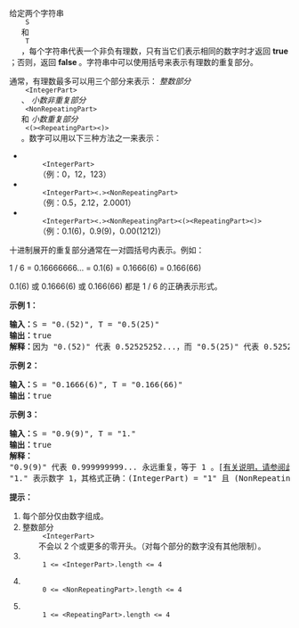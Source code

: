 <html>
 <body>
  <p>
   给定两个字符串
   <code>
    S
   </code>
   和
   <code>
    T
   </code>
   ，每个字符串代表一个非负有理数，只有当它们表示相同的数字时才返回
   <strong>
    true
   </strong>
   ；否则，返回
   <strong>
    false
   </strong>
   。字符串中可以使用括号来表示有理数的重复部分。
  </p>
  <p>
   通常，有理数最多可以用三个部分来表示：
   <em>
    整数部分
   </em>
   <code>
    &lt;IntegerPart&gt;
   </code>
   、
   <em>
    小数非重复部分
   </em>
   <code>
    &lt;NonRepeatingPart&gt;
   </code>
   和
   <em>
    小数重复部分
   </em>
   <code>
    &lt;(&gt;&lt;RepeatingPart&gt;&lt;)&gt;
   </code>
   。数字可以用以下三种方法之一来表示：
  </p>
  <ul>
   <li>
    <code>
     &lt;IntegerPart&gt;
    </code>
    （例：0，12，123）
   </li>
   <li>
    <code>
     &lt;IntegerPart&gt;&lt;.&gt;&lt;NonRepeatingPart&gt;
    </code>
    （例：0.5，2.12，2.0001）
   </li>
   <li>
    <code>
     &lt;IntegerPart&gt;&lt;.&gt;&lt;NonRepeatingPart&gt;&lt;(&gt;&lt;RepeatingPart&gt;&lt;)&gt;
    </code>
    （例：0.1(6)，0.9(9)，0.00(1212)）
   </li>
  </ul>
  <p>
   十进制展开的重复部分通常在一对圆括号内表示。例如：
  </p>
  <p>
   1 / 6 = 0.16666666... = 0.1(6) = 0.1666(6) = 0.166(66)
  </p>
  <p>
   0.1(6) 或 0.1666(6) 或 0.166(66) 都是 1 / 6 的正确表示形式。
  </p>
  <p>
  </p>
  <p>
   <strong>
    示例 1：
   </strong>
  </p>
  <pre><strong>输入：</strong>S = "0.(52)", T = "0.5(25)"
<strong>输出：</strong>true
<strong>解释：</strong>因为 "0.(52)" 代表 0.52525252...，而 "0.5(25)" 代表 0.52525252525.....，则这两个字符串表示相同的数字。
</pre>
  <p>
   <strong>
    示例 2：
   </strong>
  </p>
  <pre><strong>输入：</strong>S = "0.1666(6)", T = "0.166(66)"
<strong>输出：</strong>true
</pre>
  <p>
   <strong>
    示例 3：
   </strong>
  </p>
  <pre><strong>输入：</strong>S = "0.9(9)", T = "1."
<strong>输出：</strong>true
<strong>解释：
</strong>"0.9(9)" 代表 0.999999999... 永远重复，等于 1 。[<a href="https://baike.baidu.com/item/0.999…/5615429?fr=aladdin" target="_blank">有关说明，请参阅此链接</a>]
"1." 表示数字 1，其格式正确：(IntegerPart) = "1" 且 (NonRepeatingPart) = "" 。</pre>
  <p>
  </p>
  <p>
   <strong>
    提示：
   </strong>
  </p>
  <ol>
   <li>
    每个部分仅由数字组成。
   </li>
   <li>
    整数部分
    <code>
     &lt;IntegerPart&gt;
    </code>
    不会以 2 个或更多的零开头。（对每个部分的数字没有其他限制）。
   </li>
   <li>
    <code>
     1 &lt;= &lt;IntegerPart&gt;.length &lt;= 4
    </code>
   </li>
   <li>
    <code>
     0 &lt;= &lt;NonRepeatingPart&gt;.length &lt;= 4
    </code>
   </li>
   <li>
    <code>
     1 &lt;= &lt;RepeatingPart&gt;.length &lt;= 4
    </code>
   </li>
  </ol>
 </body>
</html>